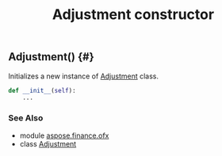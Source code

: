 ﻿---
title: Adjustment constructor
second_title: Aspose.Finance for Python via .NET API References
description: 
type: docs
weight: 10
url: /python-net/aspose.finance.ofx/adjustment/__init__/
is_root: false
---

## Adjustment() {#}

Initializes a new instance of [Adjustment](/finance/python-net/aspose.finance.ofx/adjustment) class.



```python
def __init__(self):
    ...
```





### See Also
* module [aspose.finance.ofx](../../)
* class [Adjustment](/finance/python-net/aspose.finance.ofx/adjustment)
